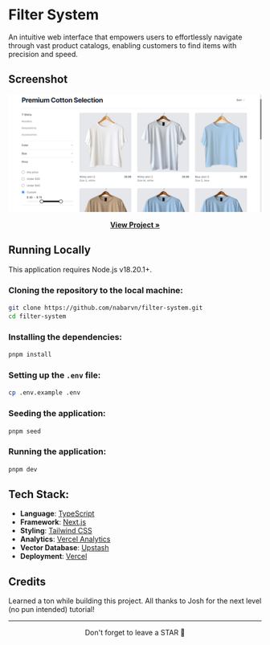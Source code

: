 # Filter System

An intuitive web interface that empowers users to effortlessly navigate through vast product catalogs, enabling customers to find items with precision and speed.

## Screenshot

<img src="./screenshot.png">

<p align="center">
  <a href="https://filter-system.nabarun.app"><strong>View Project »</strong></a>
</p>

## Running Locally

This application requires Node.js v18.20.1+.

### Cloning the repository to the local machine:

```bash
git clone https://github.com/nabarvn/filter-system.git
cd filter-system
```

### Installing the dependencies:

```bash
pnpm install
```

### Setting up the `.env` file:

```bash
cp .env.example .env
```

### Seeding the application:

```bash
pnpm seed
```

### Running the application:

```bash
pnpm dev
```

## Tech Stack:

- **Language**: [TypeScript](https://www.typescriptlang.org)
- **Framework**: [Next.js](https://nextjs.org)
- **Styling**: [Tailwind CSS](https://tailwindcss.com)
- **Analytics**: [Vercel Analytics](https://vercel.com/analytics)
- **Vector Database**: [Upstash](https://upstash.com/docs/vector/overall/getstarted)
- **Deployment**: [Vercel](https://vercel.com)

## Credits

Learned a ton while building this project. All thanks to Josh for the next level (no pun intended) tutorial!

<hr />

<div align="center">Don't forget to leave a STAR 🌟</div>

